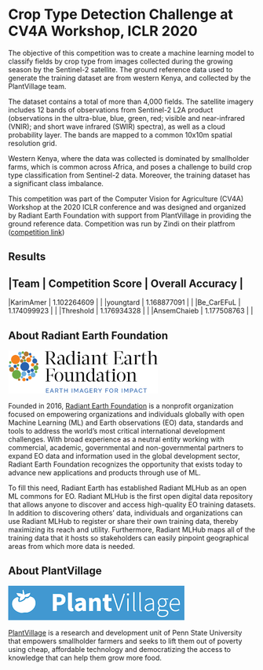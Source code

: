 # Crop Type Detection Challenge at CV4A Workshop, ICLR 2020


The objective of this competition was to create a machine learning model to classify fields by crop type from images collected during the growing season by the Sentinel-2 satellite. The ground reference data used to generate the training dataset are from  western Kenya, and collected by the PlantVillage team.

The dataset contains a total of more than 4,000 fields. The satellite imagery includes 12 bands of observations from Sentinel-2 L2A product (observations in the ultra-blue, blue, green, red; visible and near-infrared (VNIR); and short wave infrared (SWIR) spectra), as well as a cloud probability layer. The bands are mapped to a common 10x10m spatial resolution grid.

Western Kenya, where the data was collected is dominated by smallholder farms, which is common across Africa, and poses a challenge to build crop type classification from Sentinel-2 data. Moreover, the training dataset has a significant class imbalance.

This competition was part of the Computer Vision for Agriculture (CV4A) Workshop at the 2020 ICLR conference and was designed and organized by Radiant Earth Foundation with support from PlantVillage in providing the ground reference data. Competition was run by Zindi on their platfrom ([competition link](https://zindi.africa/competitions/iclr-workshop-challenge-2-radiant-earth-computer-vision-for-crop-recognition/data))


## Results

|Team 	| Competition Score 	| Overall Accuracy 	|
------------------------------------------------------
|KarimAmer 	| 1.102264609 		|  |
|youngtard 	| 1.168877091 		|  |
|Be_CarEFuL 	| 1.174099923 		|  |
|Threshold 	| 1.176934328 		|  |
|AnsemChaieb 	| 1.177508763 		|  |

## About Radiant Earth Foundation

<img src="/_figures/radiantearth.png" width="305" height="88">

Founded in 2016, [Radiant Earth Foundation](www.radiant.earth) is a nonprofit organization focused on empowering organizations and individuals globally with open Machine Learning (ML) and Earth observations (EO) data, standards and tools to address the world’s most critical international development challenges. With broad experience as a neutral entity working with commercial, academic, governmental and non-governmental partners to expand EO data and information used in the global development sector, Radiant Earth Foundation recognizes the opportunity that exists today to advance new applications and products through use of ML.

To fill this need, Radiant Earth has established Radiant MLHub as an open ML commons for EO. Radiant MLHub is the first open digital data repository that allows anyone to discover and access high-quality EO training datasets. In addition to discovering others’ data, individuals and organizations can use Radiant MLHub to register or share their own training data, thereby maximizing its reach and utility. Furthermore, Radiant MLHub maps all of the training data that it hosts so stakeholders can easily pinpoint geographical areas from which more data is needed.


## About PlantVillage

![PlantVillage Logo](/_figures/plantvillage.png)

[PlantVillage](plantvillage.psu.edu) is a research and development unit of Penn State University that empowers smallholder farmers and seeks to lift them out of poverty using cheap, affordable technology and democratizing the access to knowledge that can help them grow more food.